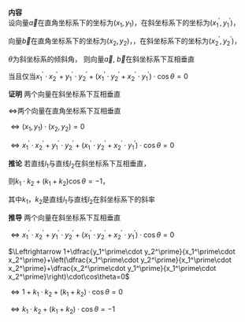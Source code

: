 **内容**  
设向量$\vec a$在直角坐标系下的坐标为$(x_1,y_1)$，在斜坐标系下的坐标为$(x_1^\prime,y_1^\prime)$，

向量$\vec b$在直角坐标系下的坐标为$(x_2,y_2)$，，在斜坐标系下的坐标为$(x_2^\prime,y_2^\prime)$，

$\theta$为斜坐标系的倾斜角， 则向量$\vec a,\ \vec b$在斜坐标系下互相垂直

当且仅当$x_1^\prime\cdot x_2^\prime+y_1^\prime\cdot y_2^\prime +(x_1^\prime\cdot y_2^\prime+x_2^\prime\cdot y_1^\prime)\cdot\cos\theta=0$

**证明**
两个向量在斜坐标系下互相垂直

$\Leftrightarrow$两个向量在直角坐标系下互相垂直

$\Leftrightarrow(x_1,y_1)\cdot(x_2,y_2)=0$

$\Leftrightarrow x_1^\prime\cdot x_2^\prime+y_1^\prime\cdot y_2^\prime +(x_1^\prime\cdot y_2^\prime+x_2^\prime\cdot y_1^\prime)\cdot\cos\theta=0$

**推论**
若直线$l_1$与直线$l_2$在斜坐标系下互相垂直，

则$k_1\cdot k_2+(k_1+k_2)\cos\theta=-1$，

其中$k_1$，$k_2$是直线$l_1$与直线$l_2$在斜坐标系下的斜率

**推导**
两个向量在斜坐标系下互相垂直

$\Leftrightarrow x_1^\prime\cdot x_2^\prime+y_1^\prime\cdot y_2^\prime +(x_1^\prime\cdot y_2^\prime+x_2^\prime\cdot y_1^\prime)\cdot\cos\theta=0$

$\Leftrightarrow 1+\dfrac{y_1^\prime\cdot y_2^\prime}{x_1^\prime\cdot x_2^\prime}+\left(\dfrac{x_1^\prime\cdot y_2^\prime}{x_1^\prime\cdot x_2^\prime}+\dfrac{x_2^\prime\cdot y_1^\prime}{x_1^\prime\cdot x_2^\prime}\right)\cdot\cos\theta=0$

$\Leftrightarrow 1+k_1\cdot k_2+(k_1+k_2)\cdot\cos\theta=0$

$\Leftrightarrow k_1\cdot k_2+(k_1+k_2)\cdot\cos\theta=-1$
